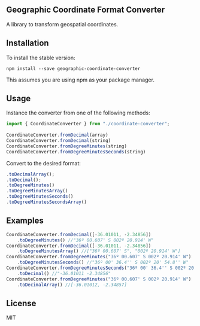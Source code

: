 ## Geographic Coordinate Format Converter

A library to transform geospatial coordinates.

## Installation
To install the stable version:

	npm install --save geographic-coordinate-converter
	
This assumes you are using npm as your package manager.	


## Usage

Instance the converter from one of the following methods:

```javascript
import { CoordinateConverter } from "./coordinate-converter"; 
		
CoordinateConverter.fromDecimal(array)
CoordinateConverter.fromDecimal(string)
CoordinateConverter.fromDegreeMinutes(string)
CoordinateConverter.fromDegreeMinutesSeconds(string)
```	

Convert to the desired format:

```javascript
.toDecimalArray();
.toDecimal();
.toDegreeMinutes()
.toDegreeMinutesArray()
.toDegreeMinutesSeconds()	
.toDegreeMinutesSecondsArray()	
```

## Examples

```javascript
CoordinateConverter.fromDecimal([-36.01011, -2.34856])
	.toDegreeMinutes() //"36º 00.607' S 002º 20.914' W"
CoordinateConverter.fromDecimal([-36.01011, -2.34856])
    .toDegreeMinutesArray() //["36º 00.607' S", "002º 20.914' W"]
CoordinateConverter.fromDegreeMinutes("36º 00.607' S 002º 20.914' W")
	.toDegreeMinutesSeconds() //"36º 00' 36.4'' S 002º 20' 54.8'' W"
CoordinateConverter.fromDegreeMinutesSeconds("36º 00' 36.4'' S 002º 20' 54.8'' W")
	.toDecimal() //"-36.01011 -2.34856"
CoordinateConverter.fromDegreeMinutes("36º 00.607' S 002º 20.914' W")
	.toDecimalArray() //[-36.01012, -2.34857]		
```
		
## License

MIT
